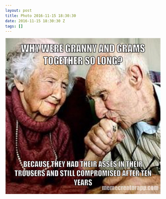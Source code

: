 ```yaml
---
layout: post
title: Photo 2016-11-15 18:30:30
date: 2016-11-15 18:30:30 Z
tags: []
---
```

![](/media/2016/11/153223223338.jpg)
